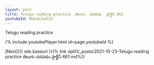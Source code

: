 ```yaml
---
layout: post
title: Telugu reading practice  తెలుగు  చదవడం  ప్రాక్టీస్ 662
youtubeId: Mo5ukJuaTyI
---
```

 
 
Telugu reading practice
 
 
 
 
 


{% include youtubePlayer.html id=page.youtubeId %}
 
[Next]({{ site.baseurl }}{% link  split1/_posts/2021-10-23-Telugu reading practice  తెలుగు  చదవడం  ప్రాక్టీస్ 661.md%})
 
